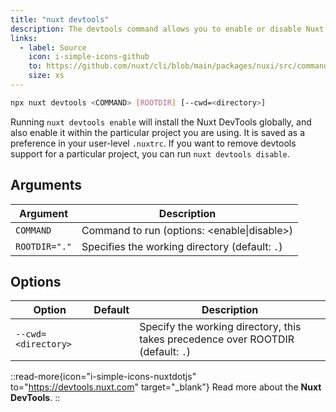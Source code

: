 ```yaml
---
title: "nuxt devtools"
description: The devtools command allows you to enable or disable Nuxt DevTools on a per-project basis.
links:
  - label: Source
    icon: i-simple-icons-github
    to: https://github.com/nuxt/cli/blob/main/packages/nuxi/src/commands/devtools.ts
    size: xs
---
```


<!--devtools-cmd-->
```bash [Terminal]
npx nuxt devtools <COMMAND> [ROOTDIR] [--cwd=<directory>]
```
<!--/devtools-cmd-->

Running `nuxt devtools enable` will install the Nuxt DevTools globally, and also enable it within the particular project you are using. It is saved as a preference in your user-level `.nuxtrc`. If you want to remove devtools support for a particular project, you can run `nuxt devtools disable`.

## Arguments

<!--devtools-args-->
Argument | Description
--- | ---
`COMMAND` | Command to run (options: <enable\|disable>)
`ROOTDIR="."` | Specifies the working directory (default: `.`)
<!--/devtools-args-->

## Options

<!--devtools-opts-->
Option | Default | Description
--- | --- | ---
`--cwd=<directory>` |  | Specify the working directory, this takes precedence over ROOTDIR (default: `.`)
<!--/devtools-opts-->

::read-more{icon="i-simple-icons-nuxtdotjs" to="https://devtools.nuxt.com" target="\_blank"}
Read more about the **Nuxt DevTools**.
::
